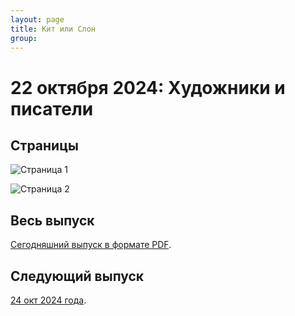 ```yaml
---
layout: page
title: Кит или Слон
group: 
---
```


# 22 октября 2024: Художники и писатели

## Страницы

![Страница 1](https://www.dropbox.com/scl/fi/69hblln737uyuxxqhg0s6/2024-10-22-page001.jpg?rlkey=wbkur8l5p88c6j72s9una3pld&raw=1)

![Страница 2](https://www.dropbox.com/scl/fi/bjomryoh0snf78gacjtsu/2024-10-22-page002.jpg?rlkey=8t3ofcs3wi0jezmc6z4laeodu&raw=1)


## Весь выпуск

[Сегодняшний выпуск в формате PDF](https://www.dropbox.com/scl/fi/e22i8gslovi8y4hqirpmo/2024-10-22.pdf?rlkey=qn7ykp2j3gu9hnywfsot4u84y&raw=1). 

## Следующий выпуск

[24 окт 2024 года](https://kitilislon.github.io/2024-10-24).

